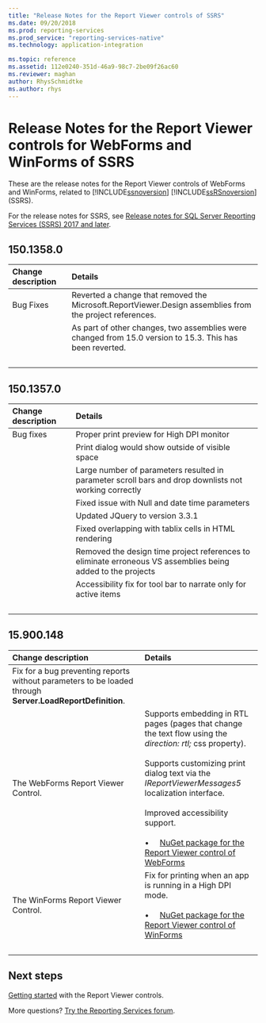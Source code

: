 ```yaml
---
title: "Release Notes for the Report Viewer controls of SSRS"
ms.date: 09/20/2018
ms.prod: reporting-services
ms.prod_service: "reporting-services-native"
ms.technology: application-integration

ms.topic: reference
ms.assetid: 112e0240-351d-46a9-98c7-2be09f26ac60
ms.reviewer: maghan
author: RhysSchmidtke
ms.author: rhys
---
```

# Release Notes for the Report Viewer controls for WebForms and WinForms of SSRS

These are the release notes for the Report Viewer controls of WebForms and WinForms, related to [!INCLUDE[ssnoversion](../../includes/ssnoversion-md.md)] [!INCLUDE[ssRSnoversion](../../includes/ssrsnoversion-md.md)] (SSRS).

For the release notes for SSRS, see [Release notes for SQL Server Reporting Services (SSRS) 2017 and later](../release-notes-reporting-services.md).

## 150.1358.0
| Change description | Details |
| :----------------- | :------ |
| Bug Fixes | Reverted a change that removed the Microsoft.ReportViewer.Design assemblies from the project references. |
|           | As part of other changes, two assemblies were changed from 15.0 version to 15.3. This has been reverted. |
| &nbsp; | &nbsp; |

## 150.1357.0
| Change description | Details |
| :----------------- | :------ |
| Bug fixes  | Proper print preview for High DPI monitor |
|            | Print dialog would show outside of visible space |
|            | Large number of parameters resulted in parameter scroll bars and drop downlists not working correctly |
|            | Fixed issue with Null and date time parameters |
|            | Updated JQuery to version 3.3.1 |
|            | Fixed overlapping with tablix cells in HTML rendering |
|            | Removed the design time project references to eliminate erroneous VS assemblies being added to the projects |
|            | Accessibility fix for tool bar to narrate only for active items |
| &nbsp; | &nbsp; |

## 15.900.148

| Change description | Details |
| :----------------- | :------ |
| Fix for a bug preventing reports without parameters to be loaded through **Server.LoadReportDefinition**. | &nbsp; |
| The WebForms Report Viewer Control. | Supports embedding in RTL pages (pages that change the text flow using the *direction: rtl;* css property).<br/><br/>Supports customizing print dialog text via the *IReportViewerMessages5* localization interface.<br/><br/>Improved accessibility support.<br/><br/>&bull; &nbsp; &nbsp; [NuGet package for the Report Viewer control of WebForms](https://www.nuget.org/packages/Microsoft.ReportingServices.ReportViewerControl.Webforms/150.900.148) |
| The WinForms Report Viewer Control. | Fix for printing when an app is running in a High DPI mode.<br/><br/>&bull; &nbsp; &nbsp; [NuGet package for the Report Viewer control of WinForms](https://www.nuget.org/packages/Microsoft.ReportingServices.ReportViewerControl.Winforms/150.900.148) |
| &nbsp; | &nbsp; |

## Next steps

[Getting started](integrating-reporting-services-using-reportviewer-controls-get-started.md) with the Report Viewer controls.

More questions? [Try the Reporting Services forum](https://go.microsoft.com/fwlink/?LinkId=620231).

